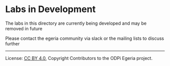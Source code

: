 <!-- SPDX-License-Identifier: CC-BY-4.0 -->
<!-- Copyright Contributors to the ODPi Egeria project. -->

# Labs in Development

The labs in this directory are currently being developed and may be removed in future

Please contact the egeria community via slack or the mailing lists to discuss further

----
License: [CC BY 4.0](https://creativecommons.org/licenses/by/4.0/),
Copyright Contributors to the ODPi Egeria project.
